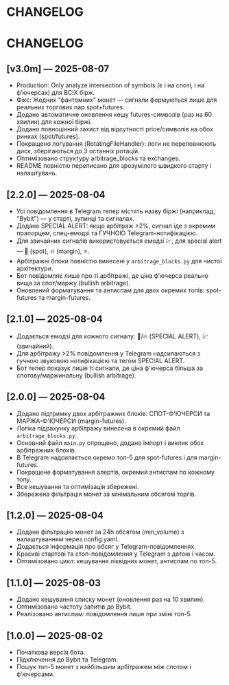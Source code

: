 # CHANGELOG

# CHANGELOG

## [v3.0m] — 2025-08-07

- Production: Only analyze intersection of symbols (є і на споті, і на ф’ючерсах) для ВСІХ бірж.
- Фікс: Жодних "фантомних" монет — сигнали формуються лише для реальних торгових пар spot+futures.
- Додано автоматичне оновлення кешу futures-символів (раз на 60 хвилин) для кожної біржі.
- Додано повноцінний захист від відсутності price/символів на обох ринках (spot/futures).
- Покращено логування (RotatingFileHandler): логи не переповнюють диск, зберігаються до 3 останніх ротацій.
- Оптимізовано структуру arbitrage_blocks та exchanges.
- README повністю переписано для зрозумілого швидкого старту і налаштувань.


## [2.2.0] — 2025-08-04
- Усі повідомлення в Telegram тепер містять назву біржі (наприклад, "Bybit") — у старті, зупинці та сигналах.
- Додано SPECIAL ALERT: якщо арбітраж >2%, сигнал іде з окремим прапорцем, спец-емодзі та ГУЧНОЮ Telegram-нотифікацією.
- Для звичайних сигналів використовується емодзі 💹, для special alert — 🚀 (spot), 🔥 (margin), ⚡️.
- Арбітражні блоки повністю винесені у `arbitrage_blocks.py` для чистої архітектури.
- Бот повідомляє лише про ті арбітражі, де ціна ф’ючерса реально вища за спот/маржу (bullish arbitrage).
- Оновлений форматування та антиспам для двох окремих топів: spot-futures та margin-futures.

## [2.1.0] — 2025-08-04
- Додається емодзі для кожного сигналу: 🚀/🔥 (SPECIAL ALERT), 💹 (звичайний).
- Для арбітражу >2% повідомлення у Telegram надсилаються з гучною звуковою нотифікацією та тегом SPECIAL ALERT.
- Бот тепер показує лише ті сигнали, де ціна ф'ючерса більша за спотову/маржинальну (bullish arbitrage).

## [2.0.0] — 2025-08-04
- Додано підтримку двох арбітражних блоків: СПОТ-Ф'ЮЧЕРСИ та МАРЖА-Ф'ЮЧЕРСИ (margin-futures).
- Логіка підрахунку арбітражу винесена в окремий файл `arbitrage_blocks.py`.
- Основний файл `main.py` спрощено, додано імпорт і виклик обох арбітражних блоків.
- В Telegram надсилається окремо топ-5 для spot-futures і для margin-futures.
- Покращене форматування алертів, окремий антиспам по кожному топу.
- Все кешування та оптимізація збережені.
- Збережена фільтрація монет за мінімальним обсягом торгів.

## [1.2.0] — 2025-08-04
- Додано фільтрацію монет за 24h обсягом (min_volume) з налаштуванням через config.yaml.
- Додається інформація про обсяг у Telegram-повідомленнях.
- Красиві стартові та стоп-повідомлення у Telegram з датою і часом.
- Оптимізовано цикл: кешування ліквідних монет, антиспам по топ-5.

## [1.1.0] — 2025-08-03
- Додано кешування списку монет (оновлення раз на 10 хвилин).
- Оптимізовано частоту запитів до Bybit.
- Реалізовано антиспам: повідомлення лише при зміні топ-5.

## [1.0.0] — 2025-08-02
- Початкова версія бота.
- Підключення до Bybit та Telegram.
- Пошук топ-5 монет з найбільшим арбітражем між спотом і ф’ючерсами.
